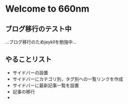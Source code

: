 # Welcome to 660nm 


## ブログ移行のテスト中

...ブログ移行のためjeykllを勉強中...




## やることリスト

- サイドバーの設置
- サイドバーにカテゴリ別，タグ別への一覧リンクを作成
- サイドバーに最新記事一覧を設置
- 記事の移行
- 

